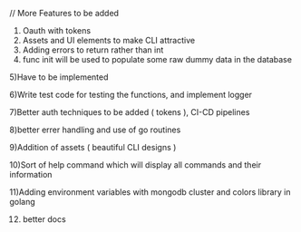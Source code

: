 // More Features to be added
1) Oauth with tokens
2) Assets and UI elements to make CLI attractive
3) Adding errors to return rather than int
4) func init will be used to populate some raw dummy data in the database

5)Have to be implemented

6)Write test code for testing the functions, and implement logger

7)Better auth techniques to be added ( tokens ), CI-CD pipelines

8)better errer handling and use of go routines

9)Addition of assets ( beautiful CLI designs )

10)Sort of help command which will display all commands and their information

11)Adding environment variables with mongodb cluster and colors library in golang

12) better docs
